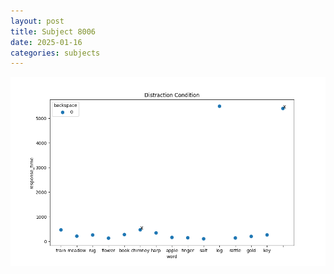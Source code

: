 ```yaml
---
layout: post
title: Subject 8006
date: 2025-01-16
categories: subjects
---
```


![](data/8006/run-22/8006_rt_acc_fuzzy_delay.png)
